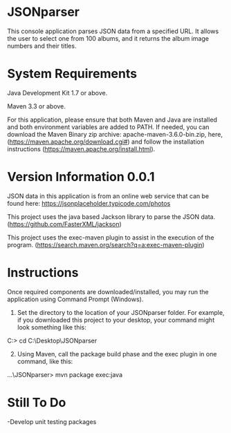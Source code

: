 # JSONparser

This console application parses JSON data from a specified URL.  It allows the user to select one from 100 albums, and it returns the album image numbers and their titles.  

# System Requirements
Java Development Kit 1.7 or above.

Maven 3.3 or above.


For this application, please ensure that both Maven and Java are installed and both environment variables are added to PATH. If needed, you can download the Maven Binary zip archive: apache-maven-3.6.0-bin.zip, here, (https://maven.apache.org/download.cgi#) and follow the installation instructions (https://maven.apache.org/install.html).

# Version Information 0.0.1
JSON data in this application is from an online web service that can be found here: https://jsonplaceholder.typicode.com/photos

This project uses the java based Jackson library to parse the JSON data. (https://github.com/FasterXML/jackson)

This project uses the exec-maven plugin to assist in the execution of the program. (https://search.maven.org/search?q=a:exec-maven-plugin)

# Instructions

Once required components are downloaded/installed, you may run the application using Command Prompt (Windows).

1. Set the directory to the location of your JSONparser folder. For example, if you downloaded this project to your desktop, your command might look something like this:

C:> cd C:\Desktop\JSONparser

2. Using Maven, call the package build phase and the exec plugin in one command, like this:

...\JSONparser> mvn package exec:java

# Still To Do
-Develop unit testing packages


